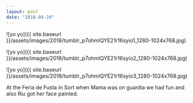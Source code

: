 ```yaml
---
layout: post
date: "2018-04-24"
---
```


![yo yo]({{ site.baseurl }}/assets/images/2018/tumblr_p7ohmlQYE21r16syio1_1280-1024x768.jpg)

![yo yo]({{ site.baseurl }}/assets/images/2018/tumblr_p7ohmlQYE21r16syio2_1280-1024x768.jpg)

![yo yo]({{ site.baseurl }}/assets/images/2018/tumblr_p7ohmlQYE21r16syio3_1280-1024x768.jpg)

At the Feria de Fusta in Sort when Mama was on guardia we had fun and also Riu got her face painted.
